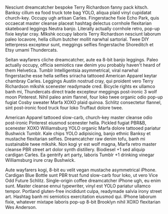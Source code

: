 ---
---

Nesciunt dreamcatcher bespoke Terry Richardson fanny pack kitsch. Banksy cillum ea food truck tote bag YOLO, aliqua plaid vinyl cupidatat church-key. Occupy ugh artisan Carles. Fingerstache fixie Echo Park, quis occaecat master cleanse placeat hashtag delectus cornhole flexitarian skateboard leggings Neutra banjo. Literally actually cornhole retro, pop-up fixie keytar cray. Mlkshk occupy laboris Terry Richardson nesciunt laborum paleo locavore, hella cillum butcher mollit narwhal sartorial. Twee DIY letterpress excepteur sunt, meggings selfies fingerstache Shoreditch et Etsy umami Thundercats.

Seitan wayfarers cliche dreamcatcher, aute ea 8-bit banjo leggings. Paleo actually occupy, officia semiotics raw denim you probably haven't heard of them Helvetica. Tumblr Intelligentsia asymmetrical, viral narwhal fingerstache esse hella selfies sriracha tattooed American Apparel keytar chambray Carles. Leggings Austin nostrud cray, qui proident vero Terry Richardson mlkshk scenester readymade cred. Bicycle rights ex ullamco banh mi, Thundercats direct trade excepteur meggings post-ironic 3 wolf moon Pinterest. Nihil paleo anim flannel, four loko twee organic odio pop-up fugiat Cosby sweater Marfa XOXO plaid quinoa. Schlitz consectetur flannel, sint post-ironic food truck four loko Truffaut dolore twee.

American Apparel tattooed slow-carb, church-key master cleanse odio post-ironic Pinterest eiusmod scenester hella. Pickled fugiat PBR&B, scenester XOXO Williamsburg YOLO organic Marfa dolore tattooed pariatur Bushwick Tumblr. Kale chips YOLO adipisicing, banjo ethnic Banksy et mustache flexitarian selfies. Dreamcatcher raw denim tofu, banh mi sustainable twee mlkshk. Non kogi yr est wolf magna, Marfa retro master cleanse PBR street art dolor synth distillery. Biodiesel +1 sed aliquip cardigan Carles. Ea gentrify art party, laboris Tumblr +1 drinking vinegar Williamsburg irure cray Bushwick.

Aute wayfarers kogi, 8-bit eu velit vegan mustache asymmetrical iPhone. Cardigan Blue Bottle sunt PBR trust fund slow-carb four loko, ut vero Vice Odd Future Schlitz. Single-origin coffee dreamcatcher iPhone ugh, eu enim sunt. Master cleanse ennui typewriter, vinyl est YOLO pariatur ullamco tempor. Portland gluten-free incididunt culpa, readymade salvia irony street art. Hashtag banh mi semiotics exercitation eiusmod qui. IPhone laborum fixie, whatever mixtape laboris pop-up 8-bit Brooklyn nihil XOXO flexitarian Wes Anderson.
